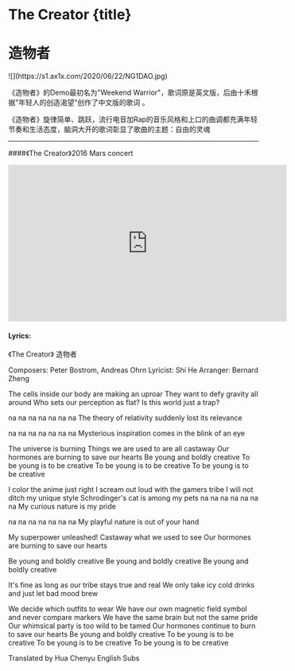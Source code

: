 # The Creator {title}
# 造物者
<div class="background" markdown="1">
![](https://s1.ax1x.com/2020/06/22/NG1DAO.jpg)
</div>

《造物者》的Demo最初名为"Weekend Warrior"，歌词原是英文版，后由十禾根据"年轻人的创造渴望"创作了中文版的歌词  。

《造物者》旋律简单、跳跃，流行电音加Rap的音乐风格和上口的曲调都充满年轻节奏和生活态度，脑洞大开的歌词彰显了歌曲的主题：自由的灵魂

---------------------------------

####《The Creator》2016 Mars concert

<iframe width="560" height="315" src="https://www.youtube.com/embed/0iBpu8EhblI" frameborder="0" allow="accelerometer; autoplay; encrypted-media; gyroscope; picture-in-picture" allowfullscreen></iframe>

#### Lyrics:
<div class="box">
《The Creator》
    造物者   
   
Composers: Peter Bostrom, Andreas Ohrn
Lyricist: Shi He
Arranger: Bernard Zheng

The cells inside our body are making an uproar
They want to defy gravity all around
Who sets our perception as flat?
Is this world just a trap?

na na na na na na na
The theory of relativity suddenly lost its relevance

na na na na na na na
Mysterious inspiration comes in the blink of an eye

The universe is burning
Things we are used to are all castaway
Our hormones are burning to save our hearts
Be young and boldly creative
To be young is to be creative
To be young is to be creative
To be young is to be creative

I color the anime just right
I scream out loud with the gamers tribe
I will not ditch my unique style
Schrodinger's cat is among my pets
na na na na na na na
My curious nature is my pride

na na na na na na na
My playful nature is out of your hand

My superpower unleashed!
Castaway what we used to see
Our hormones are burning to save our hearts

Be young and boldly creative
Be young and boldly creative
Be young and boldly creative

It's fine as long as our tribe stays true and real
We only take icy cold drinks
and just let bad mood brew

We decide which outfits to wear
We have our own magnetic field symbol
and never compare markers
We have the same brain but not the same pride
Our whimsical party is too wild to be tamed
Our hormones continue to burn to save our hearts
Be young and boldly creative
To be young is to be creative
To be young is to be creative
To be young is to be creative

Translated by Hua Chenyu English Subs
</div>